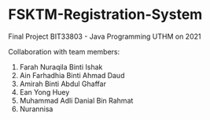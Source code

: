 # FSKTM-Registration-System
Final Project BIT33803 - Java Programming UTHM on 2021

Collaboration with team members:
1. Farah Nuraqila Binti Ishak
2. Ain Farhadhia Binti Ahmad Daud
3. Amirah Binti Abdul Ghaffar
4. Ean Yong Huey
5. Muhammad Adli Danial Bin Rahmat
6. Nurannisa
